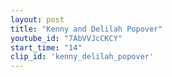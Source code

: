 ```yaml
---
layout: post
title: "Kenny and Delilah Popover"
youtube_id: "7AbVVJcCKCY"
start_time: "14"
clip_id: 'kenny_delilah_popover'
---
```

